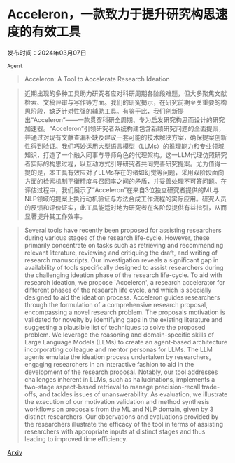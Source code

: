 # Acceleron，一款致力于提升研究构思速度的有效工具

发布时间：2024年03月07日

`Agent`

> Acceleron: A Tool to Accelerate Research Ideation

> 近期出现的多种工具助力研究者应对科研周期各阶段难题，但大多聚焦文献检索、文稿评审与写作等方面。我们的研究揭示，在研究前期至关重要的构思阶段，缺乏针对性强的辅助工具。有鉴于此，我们创新提出“Acceleron”——一款贯穿科研全周期、专为启发研究构思而设计的研究加速器。“Acceleron”引领研究者系统构建包含新颖研究问题的全面提案，并通过对现有文献查漏补缺及建议一套可能的技术解决方案，确保提案创新性得到验证。我们巧妙运用大型语言模型（LLMs）的推理能力和专业领域知识，打造了一个融入同事与导师角色的代理架构。这一LLM代理仿照研究者实际的构思过程，以互动方式引导研究者共同完善研究提案。尤为值得一提的是，本工具有效应对了LLMs存在的诸如幻觉等问题，采用双阶段面向方面的检索机制平衡精度与召回率之间的矛盾，并妥善处理不可答问题。在评估过程中，我们展示了“Acceleron”在来自3位独立研究者提供的ML与NLP领域的提案上执行动机验证与方法合成工作流程的实际应用。研究人员的反馈和评价证实，此工具能适时地为研究者在各阶段提供有益指引，从而显著提升其工作效率。

> Several tools have recently been proposed for assisting researchers during various stages of the research life-cycle. However, these primarily concentrate on tasks such as retrieving and recommending relevant literature, reviewing and critiquing the draft, and writing of research manuscripts. Our investigation reveals a significant gap in availability of tools specifically designed to assist researchers during the challenging ideation phase of the research life-cycle. To aid with research ideation, we propose `Acceleron', a research accelerator for different phases of the research life cycle, and which is specially designed to aid the ideation process. Acceleron guides researchers through the formulation of a comprehensive research proposal, encompassing a novel research problem. The proposals motivation is validated for novelty by identifying gaps in the existing literature and suggesting a plausible list of techniques to solve the proposed problem. We leverage the reasoning and domain-specific skills of Large Language Models (LLMs) to create an agent-based architecture incorporating colleague and mentor personas for LLMs. The LLM agents emulate the ideation process undertaken by researchers, engaging researchers in an interactive fashion to aid in the development of the research proposal. Notably, our tool addresses challenges inherent in LLMs, such as hallucinations, implements a two-stage aspect-based retrieval to manage precision-recall trade-offs, and tackles issues of unanswerability. As evaluation, we illustrate the execution of our motivation validation and method synthesis workflows on proposals from the ML and NLP domain, given by 3 distinct researchers. Our observations and evaluations provided by the researchers illustrate the efficacy of the tool in terms of assisting researchers with appropriate inputs at distinct stages and thus leading to improved time efficiency.

[Arxiv](https://arxiv.org/abs/2403.04382)